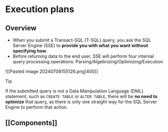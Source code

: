 # Execution plans

## Overview

- When you submit a Transact-SQL (T-SQL) query, you ask the SQL Server Engine (SSE) to **provide you with what you want without specifying how**.
- Before returning data to the end user, SSE will perform four internal query processing operations: Parsing/Algebrizing/Optimizing/Execution

![[Pasted image 20240708155126.png|400]]

> [!tip]
> 
> If the submitted query is not a Data Manipulation Language (DML) statement, such as `CREATE TABLE` or `ALTER TABLE`, there will be **no need to optimize** that query, as there is only one straight way for the SQL Server Engine to perform that action.

## [[Components]]

